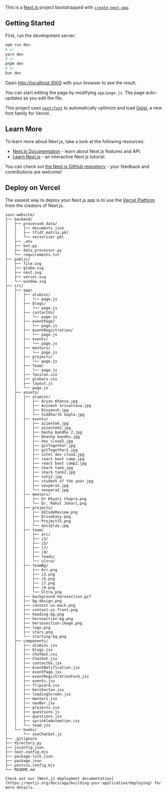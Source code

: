 This is a [Next.js](https://nextjs.org) project bootstrapped with [`create-next-app`](https://github.com/vercel/next.js/tree/canary/packages/create-next-app).

## Getting Started

First, run the development server:

```bash
npm run dev
# or
yarn dev
# or
pnpm dev
# or
bun dev
```

Open [http://localhost:3000](http://localhost:3000) with your browser to see the result.

You can start editing the page by modifying `app/page.js`. The page auto-updates as you edit the file.

This project uses [`next/font`](https://nextjs.org/docs/app/building-your-application/optimizing/fonts) to automatically optimize and load [Geist](https://vercel.com/font), a new font family for Vercel.

## Learn More

To learn more about Next.js, take a look at the following resources:

- [Next.js Documentation](https://nextjs.org/docs) - learn about Next.js features and API.
- [Learn Next.js](https://nextjs.org/learn) - an interactive Next.js tutorial.

You can check out [the Next.js GitHub repository](https://github.com/vercel/next.js) - your feedback and contributions are welcome!

## Deploy on Vercel

The easiest way to deploy your Next.js app is to use the [Vercel Platform](https://vercel.com/new?utm_medium=default-template&filter=next.js&utm_source=create-next-app&utm_campaign=create-next-app-readme) from the creators of Next.js.


```
iosc-website/
├── backend/
│   ├── processed_data/
│   │   ├── documents.json
│   │   ├── tfidf_matrix.pkl
│   │   └── vectorizer.pkl
│   ├── .env
│   ├── bot.py
│   ├── data_processor.py
│   └── requirements.txt
├── public/
│   ├── file.svg
│   ├── globe.svg
│   ├── next.svg
│   ├── vercel.svg
│   └── window.svg
├── src/
│   ├── app/
│   │   ├── alumini/
│   │   │   └── page.js
│   │   ├── blogs/
│   │   │   └── page.js
│   │   ├── contactUs/
│   │   │   └── page.js
│   │   ├── eventPage/
│   │   │   └── page.js
│   │   ├── eventRegistration/
│   │   │   └── page.js
│   │   ├── events/
│   │   │   └── page.js
│   │   ├── mentors/
│   │   │   └── page.js
│   │   ├── projects/
│   │   │   └── page.js
│   │   ├── team/
│   │   │   └── page.js
│   │   ├── favicon.ico
│   │   ├── globals.css
│   │   ├── layout.js
│   │   └── page.js
│   ├── assets/
│   │   ├── alumini/
│   │   │   ├── Aryan Khanna.jpg
│   │   │   ├── Avinash Srivastava.jpg
│   │   │   ├── Divyansh.jpg
│   │   │   └── Siddharth Gupta.jpg
│   │   ├── events/
│   │   │   ├── azientek.jpg
│   │   │   ├── azientek2.jpg
│   │   │   ├── basha bandhu 2.jpg
│   │   │   ├── bhasha bandhu.jpg
│   │   │   ├── dev cloud2.jpg
│   │   │   ├── gitTogether.jpg
│   │   │   ├── gitTogether2.jpg
│   │   │   ├── intel dev cloud.jpg
│   │   │   ├── react boot camp.jpg
│   │   │   ├── react boot camp2.jpg
│   │   │   ├── shark tank.jpg
│   │   │   ├── shark tank2.jpg
│   │   │   ├── soty2.jpg
│   │   │   ├── student of the year.jpg
│   │   │   ├── vespera1.jpg
│   │   │   └── vespera2.jpg
│   │   ├── mentors/
│   │   │   ├── Dr Khyati Chopra.png
│   │   │   └── Dr. Rahul Johari.png
│   │   ├── projects/
│   │   │   ├── AICodeReview.png
│   │   │   ├── DriveEasy.png
│   │   │   ├── ProjectI5.png
│   │   │   └── quizplay.jpg
│   │   ├── team/
│   │   │   ├── arc/
│   │   │   ├── i3/
│   │   │   ├── i5/
│   │   │   ├── i7/
│   │   │   ├── i9/
│   │   │   ├── leads/
│   │   │   └── ultra/
│   │   ├── teamBg/
│   │   │   ├── Arc.png
│   │   │   ├── i3.png
│   │   │   ├── i5.png
│   │   │   ├── i7.png
│   │   │   ├── i9.png
│   │   │   └── Ultra.png
│   │   ├── background-herosection.gif
│   │   ├── bg-design.png
│   │   ├── contact-us-back.png
│   │   ├── contact-us-front.png
│   │   ├── heading-bg.png
│   │   ├── herosection-bg.png
│   │   ├── hersosection-image.png
│   │   ├── logo.png
│   │   ├── stars.png
│   │   └── starting-bg.png
│   ├── components/
│   │   ├── alumini.jsx
│   │   ├── blogs.jsx
│   │   ├── Chatbot.css
│   │   ├── Chatbot.jsx
│   │   ├── contactUs.jsx
│   │   ├── EventNotification.jsx
│   │   ├── eventPage.jsx
│   │   ├── eventRegistrationForm.jsx
│   │   ├── events.jsx
│   │   ├── flipcard.css
│   │   ├── heroSecton.jsx
│   │   ├── loadingScreen.jsx
│   │   ├── mentors.jsx
│   │   ├── navBar.jsx
│   │   ├── projects.jsx
│   │   ├── questions.js
│   │   ├── questions.jsx
│   │   ├── sprinkleAnimation.css
│   │   └── team.jsx
│   └── hooks/
│       └── useChatbot.js
├── .gitignore
├── directory.py
├── jsconfig.json
├── next.config.mjs
├── package-lock.json
├── package.json
├── postcss.config.mjs
└── README.md

Check out our [Next.js deployment documentation](https://nextjs.org/docs/app/building-your-application/deploying) for more details.
